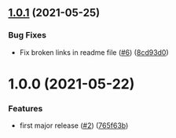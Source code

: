 ## [1.0.1](https://github.com/thedaviddias/gatsby-source-notion-article/compare/v1.0.0...v1.0.1) (2021-05-25)


### Bug Fixes

* Fix broken links in readme file ([#6](https://github.com/thedaviddias/gatsby-source-notion-article/issues/6)) ([8cd93d0](https://github.com/thedaviddias/gatsby-source-notion-article/commit/8cd93d078002568e8d59d6905c3a1d81c62e03b6))

# 1.0.0 (2021-05-22)


### Features

* first major release ([#2](https://github.com/thedaviddias/gatsby-source-notion-article/issues/2)) ([765f63b](https://github.com/thedaviddias/gatsby-source-notion-article/commit/765f63b7779d08e231a01479724dd8847fa1ce3a))
